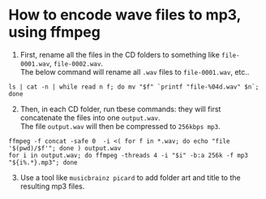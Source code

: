 # How to encode wave files to mp3, using ffmpeg

1. First, rename all the files in the CD folders to something like `file-0001.wav`, `file-0002.wav`.  
The below command will rename all `.wav` files to `file-0001.wav`, etc..  
```
ls | cat -n | while read n f; do mv "$f" `printf "file-%04d.wav" $n`; done
```

2. Then, in each CD folder, run tbese commands: they will first concatenate the files into one `output.wav`.  
The file `output.wav` will then be compressed to `256kbps mp3`.

```
ffmpeg -f concat -safe 0  -i <( for f in *.wav; do echo "file '$(pwd)/$f'"; done ) output.wav  
for i in output.wav; do ffmpeg -threads 4 -i "$i" -b:a 256k -f mp3 "${i%.*}.mp3"; done  
```
3. Use a tool like `musicbrainz picard` to add folder art and title to the resulting mp3 files.

